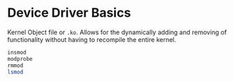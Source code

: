 
# Device Driver Basics


 
Kernel Object file or `.ko`. Allows for the dynamically adding and removing of functionality without having to recompile the entire kernel. 

``` bash
insmod
modprobe
rmmod
lsmod
```